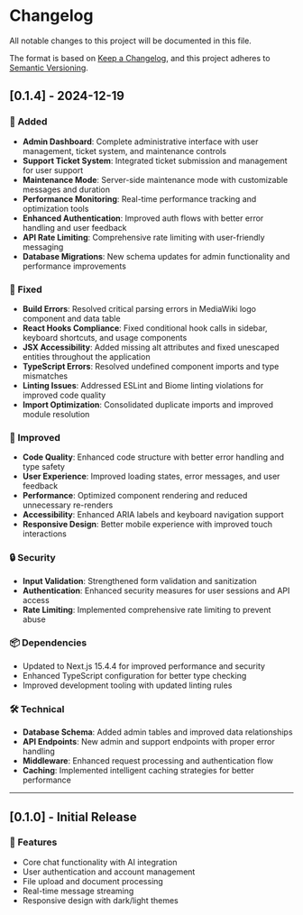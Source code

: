 # Changelog

All notable changes to this project will be documented in this file.

The format is based on [Keep a Changelog](https://keepachangelog.com/en/1.0.0/),
and this project adheres to [Semantic Versioning](https://semver.org/spec/v2.0.0.html).

## [0.1.4] - 2024-12-19

### 🚀 Added
- **Admin Dashboard**: Complete administrative interface with user management, ticket system, and maintenance controls
- **Support Ticket System**: Integrated ticket submission and management for user support
- **Maintenance Mode**: Server-side maintenance mode with customizable messages and duration
- **Performance Monitoring**: Real-time performance tracking and optimization tools
- **Enhanced Authentication**: Improved auth flows with better error handling and user feedback
- **API Rate Limiting**: Comprehensive rate limiting with user-friendly messaging
- **Database Migrations**: New schema updates for admin functionality and performance improvements

### 🔧 Fixed
- **Build Errors**: Resolved critical parsing errors in MediaWiki logo component and data table
- **React Hooks Compliance**: Fixed conditional hook calls in sidebar, keyboard shortcuts, and usage components
- **JSX Accessibility**: Added missing alt attributes and fixed unescaped entities throughout the application
- **TypeScript Errors**: Resolved undefined component imports and type mismatches
- **Linting Issues**: Addressed ESLint and Biome linting violations for improved code quality
- **Import Optimization**: Consolidated duplicate imports and improved module resolution

### 🎨 Improved
- **Code Quality**: Enhanced code structure with better error handling and type safety
- **User Experience**: Improved loading states, error messages, and user feedback
- **Performance**: Optimized component rendering and reduced unnecessary re-renders
- **Accessibility**: Enhanced ARIA labels and keyboard navigation support
- **Responsive Design**: Better mobile experience with improved touch interactions

### 🔒 Security
- **Input Validation**: Strengthened form validation and sanitization
- **Authentication**: Enhanced security measures for user sessions and API access
- **Rate Limiting**: Implemented comprehensive rate limiting to prevent abuse

### 📦 Dependencies
- Updated to Next.js 15.4.4 for improved performance and security
- Enhanced TypeScript configuration for better type checking
- Improved development tooling with updated linting rules

### 🛠️ Technical
- **Database Schema**: Added admin tables and improved data relationships
- **API Endpoints**: New admin and support endpoints with proper error handling
- **Middleware**: Enhanced request processing and authentication flow
- **Caching**: Implemented intelligent caching strategies for better performance

---

## [0.1.0] - Initial Release

### 🚀 Features
- Core chat functionality with AI integration
- User authentication and account management
- File upload and document processing
- Real-time message streaming
- Responsive design with dark/light themes 